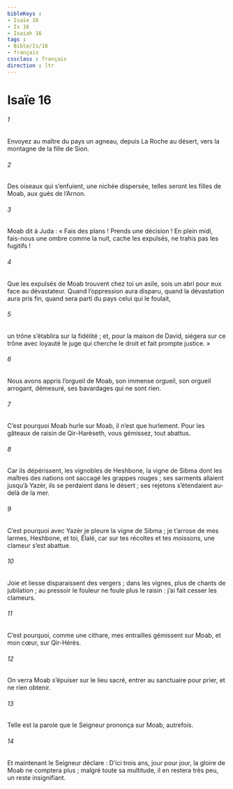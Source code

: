 ```yaml
---
bibleKeys : 
- Isaïe 16
- Is 16
- Isaiah 16
tags : 
- Bible/Is/16
- français
cssclass : français
direction : ltr
---
```


# Isaïe 16

###### 1
Envoyez au maître du pays un agneau,
depuis La Roche au désert,
vers la montagne de la fille de Sion.
###### 2
Des oiseaux qui s’enfuient,
une nichée dispersée,
telles seront les filles de Moab,
aux gués de l’Arnon.
###### 3
Moab dit à Juda :
« Fais des plans ! Prends une décision !
En plein midi, fais-nous une ombre comme la nuit,
cache les expulsés, ne trahis pas les fugitifs !
###### 4
Que les expulsés de Moab trouvent chez toi un asile,
sois un abri pour eux face au dévastateur.
Quand l’oppression aura disparu,
quand la dévastation aura pris fin,
quand sera parti du pays celui qui le foulait,
###### 5
un trône s’établira sur la fidélité ;
et, pour la maison de David,
siégera sur ce trône avec loyauté
le juge qui cherche le droit
et fait prompte justice. »
###### 6
Nous avons appris l’orgueil de Moab,
son immense orgueil,
son orgueil arrogant, démesuré,
ses bavardages qui ne sont rien.
###### 7
C’est pourquoi Moab hurle sur Moab,
il n’est que hurlement.
Pour les gâteaux de raisin de Qir-Harèseth,
vous gémissez, tout abattus.
###### 8
Car ils dépérissent, les vignobles de Heshbone,
la vigne de Sibma
dont les maîtres des nations
ont saccagé les grappes rouges ;
ses sarments allaient jusqu’à Yazèr,
ils se perdaient dans le désert ;
ses rejetons s’étendaient
au-delà de la mer.
###### 9
C’est pourquoi avec Yazèr je pleure
la vigne de Sibma ;
je t’arrose de mes larmes, Heshbone,
et toi, Élalé,
car sur tes récoltes et tes moissons,
une clameur s’est abattue.
###### 10
Joie et liesse
disparaissent des vergers ;
dans les vignes,
plus de chants de jubilation ;
au pressoir le fouleur ne foule plus le raisin :
j’ai fait cesser les clameurs.
###### 11
C’est pourquoi, comme une cithare,
mes entrailles gémissent sur Moab,
et mon cœur, sur Qir-Hérès.
###### 12
On verra Moab s’épuiser sur le lieu sacré,
entrer au sanctuaire pour prier,
et ne rien obtenir.
###### 13
Telle est la parole que le Seigneur prononça sur Moab, autrefois.
###### 14
Et maintenant le Seigneur déclare :
D’ici trois ans, jour pour jour,
la gloire de Moab ne comptera plus ;
malgré toute sa multitude,
il en restera très peu, un reste insignifiant.
